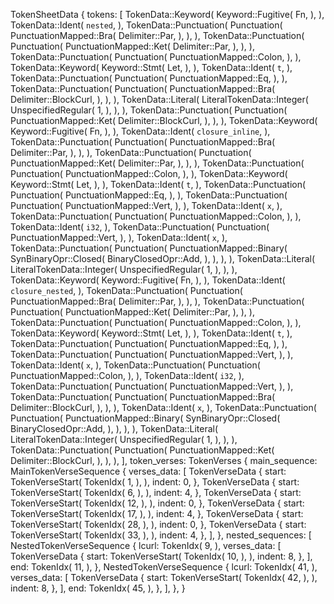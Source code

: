 TokenSheetData {
    tokens: [
        TokenData::Keyword(
            Keyword::Fugitive(
                Fn,
            ),
        ),
        TokenData::Ident(
            `nested`,
        ),
        TokenData::Punctuation(
            Punctuation(
                PunctuationMapped::Bra(
                    Delimiter::Par,
                ),
            ),
        ),
        TokenData::Punctuation(
            Punctuation(
                PunctuationMapped::Ket(
                    Delimiter::Par,
                ),
            ),
        ),
        TokenData::Punctuation(
            Punctuation(
                PunctuationMapped::Colon,
            ),
        ),
        TokenData::Keyword(
            Keyword::Stmt(
                Let,
            ),
        ),
        TokenData::Ident(
            `t`,
        ),
        TokenData::Punctuation(
            Punctuation(
                PunctuationMapped::Eq,
            ),
        ),
        TokenData::Punctuation(
            Punctuation(
                PunctuationMapped::Bra(
                    Delimiter::BlockCurl,
                ),
            ),
        ),
        TokenData::Literal(
            LiteralTokenData::Integer(
                UnspecifiedRegular(
                    1,
                ),
            ),
        ),
        TokenData::Punctuation(
            Punctuation(
                PunctuationMapped::Ket(
                    Delimiter::BlockCurl,
                ),
            ),
        ),
        TokenData::Keyword(
            Keyword::Fugitive(
                Fn,
            ),
        ),
        TokenData::Ident(
            `closure_inline`,
        ),
        TokenData::Punctuation(
            Punctuation(
                PunctuationMapped::Bra(
                    Delimiter::Par,
                ),
            ),
        ),
        TokenData::Punctuation(
            Punctuation(
                PunctuationMapped::Ket(
                    Delimiter::Par,
                ),
            ),
        ),
        TokenData::Punctuation(
            Punctuation(
                PunctuationMapped::Colon,
            ),
        ),
        TokenData::Keyword(
            Keyword::Stmt(
                Let,
            ),
        ),
        TokenData::Ident(
            `t`,
        ),
        TokenData::Punctuation(
            Punctuation(
                PunctuationMapped::Eq,
            ),
        ),
        TokenData::Punctuation(
            Punctuation(
                PunctuationMapped::Vert,
            ),
        ),
        TokenData::Ident(
            `x`,
        ),
        TokenData::Punctuation(
            Punctuation(
                PunctuationMapped::Colon,
            ),
        ),
        TokenData::Ident(
            `i32`,
        ),
        TokenData::Punctuation(
            Punctuation(
                PunctuationMapped::Vert,
            ),
        ),
        TokenData::Ident(
            `x`,
        ),
        TokenData::Punctuation(
            Punctuation(
                PunctuationMapped::Binary(
                    SynBinaryOpr::Closed(
                        BinaryClosedOpr::Add,
                    ),
                ),
            ),
        ),
        TokenData::Literal(
            LiteralTokenData::Integer(
                UnspecifiedRegular(
                    1,
                ),
            ),
        ),
        TokenData::Keyword(
            Keyword::Fugitive(
                Fn,
            ),
        ),
        TokenData::Ident(
            `closure_nested`,
        ),
        TokenData::Punctuation(
            Punctuation(
                PunctuationMapped::Bra(
                    Delimiter::Par,
                ),
            ),
        ),
        TokenData::Punctuation(
            Punctuation(
                PunctuationMapped::Ket(
                    Delimiter::Par,
                ),
            ),
        ),
        TokenData::Punctuation(
            Punctuation(
                PunctuationMapped::Colon,
            ),
        ),
        TokenData::Keyword(
            Keyword::Stmt(
                Let,
            ),
        ),
        TokenData::Ident(
            `t`,
        ),
        TokenData::Punctuation(
            Punctuation(
                PunctuationMapped::Eq,
            ),
        ),
        TokenData::Punctuation(
            Punctuation(
                PunctuationMapped::Vert,
            ),
        ),
        TokenData::Ident(
            `x`,
        ),
        TokenData::Punctuation(
            Punctuation(
                PunctuationMapped::Colon,
            ),
        ),
        TokenData::Ident(
            `i32`,
        ),
        TokenData::Punctuation(
            Punctuation(
                PunctuationMapped::Vert,
            ),
        ),
        TokenData::Punctuation(
            Punctuation(
                PunctuationMapped::Bra(
                    Delimiter::BlockCurl,
                ),
            ),
        ),
        TokenData::Ident(
            `x`,
        ),
        TokenData::Punctuation(
            Punctuation(
                PunctuationMapped::Binary(
                    SynBinaryOpr::Closed(
                        BinaryClosedOpr::Add,
                    ),
                ),
            ),
        ),
        TokenData::Literal(
            LiteralTokenData::Integer(
                UnspecifiedRegular(
                    1,
                ),
            ),
        ),
        TokenData::Punctuation(
            Punctuation(
                PunctuationMapped::Ket(
                    Delimiter::BlockCurl,
                ),
            ),
        ),
    ],
    token_verses: TokenVerses {
        main_sequence: MainTokenVerseSequence {
            verses_data: [
                TokenVerseData {
                    start: TokenVerseStart(
                        TokenIdx(
                            1,
                        ),
                    ),
                    indent: 0,
                },
                TokenVerseData {
                    start: TokenVerseStart(
                        TokenIdx(
                            6,
                        ),
                    ),
                    indent: 4,
                },
                TokenVerseData {
                    start: TokenVerseStart(
                        TokenIdx(
                            12,
                        ),
                    ),
                    indent: 0,
                },
                TokenVerseData {
                    start: TokenVerseStart(
                        TokenIdx(
                            17,
                        ),
                    ),
                    indent: 4,
                },
                TokenVerseData {
                    start: TokenVerseStart(
                        TokenIdx(
                            28,
                        ),
                    ),
                    indent: 0,
                },
                TokenVerseData {
                    start: TokenVerseStart(
                        TokenIdx(
                            33,
                        ),
                    ),
                    indent: 4,
                },
            ],
        },
        nested_sequences: [
            NestedTokenVerseSequence {
                lcurl: TokenIdx(
                    9,
                ),
                verses_data: [
                    TokenVerseData {
                        start: TokenVerseStart(
                            TokenIdx(
                                10,
                            ),
                        ),
                        indent: 8,
                    },
                ],
                end: TokenIdx(
                    11,
                ),
            },
            NestedTokenVerseSequence {
                lcurl: TokenIdx(
                    41,
                ),
                verses_data: [
                    TokenVerseData {
                        start: TokenVerseStart(
                            TokenIdx(
                                42,
                            ),
                        ),
                        indent: 8,
                    },
                ],
                end: TokenIdx(
                    45,
                ),
            },
        ],
    },
}